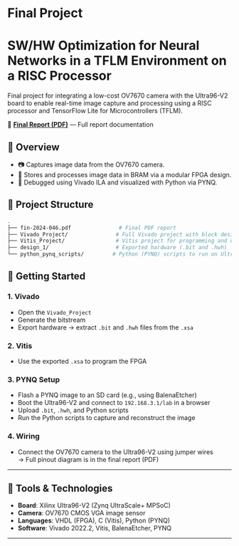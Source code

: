 # Final Project
# SW/HW Optimization for Neural Networks in a TFLM Environment on a RISC Processor

Final project for integrating a low-cost OV7670 camera with the Ultra96-V2 board to enable real-time image capture and processing using a RISC processor and TensorFlow Lite for Microcontrollers (TFLM).

📘 **[Final Report (PDF)](./fin-2024-046.pdf)** — Full report documentation

## 🧠 Overview

- 📷 Captures image data from the OV7670 camera.
- 🔧 Stores and processes image data in BRAM via a modular FPGA design.
- 🧪 Debugged using Vivado ILA and visualized with Python via PYNQ.

## 📁 Project Structure

```bash
.
├── fin-2024-046.pdf               # Final PDF report
├── Vivado_Project/               # Full Vivado project with block design & ILA setup
├── Vitis_Project/                # Vitis project for programming and debugging
├── design_1/                     # Exported hardware (.bit and .hwh)
└── python_pynq_scripts/         # Python (PYNQ) scripts to run on Ultra96-V2

```
## 🚀 Getting Started
### 1. Vivado
- Open the `Vivado_Project`
- Generate the bitstream
- Export hardware → extract `.bit` and `.hwh` files from the `.xsa`

### 2. Vitis
- Use the exported `.xsa` to program the FPGA

### 3. PYNQ Setup
- Flash a PYNQ image to an SD card (e.g., using BalenaEtcher)
- Boot the Ultra96-V2 and connect to `192.168.3.1/lab` in a browser
- Upload `.bit`, `.hwh`, and Python scripts
- Run the Python scripts to capture and reconstruct the image

### 4. Wiring
- Connect the OV7670 camera to the Ultra96-V2 using jumper wires  
  → Full pinout diagram is in the final report (PDF)

---

## 🔧 Tools & Technologies

- **Board**: Xilinx Ultra96-V2 (Zynq UltraScale+ MPSoC)
- **Camera**: OV7670 CMOS VGA image sensor
- **Languages**: VHDL (FPGA), C (Vitis), Python (PYNQ)
- **Software**: Vivado 2022.2, Vitis, BalenaEtcher, PYNQ

---
